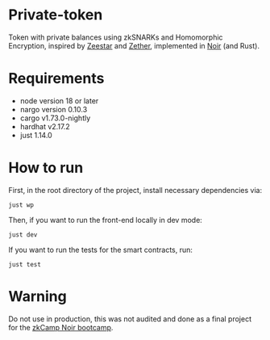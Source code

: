 # Private-token
Token with private balances using zkSNARKs and Homomorphic Encryption, inspired by [Zeestar](https://files.sri.inf.ethz.ch/website/papers/sp22-zeestar.pdf) and [Zether](https://crypto.stanford.edu/~buenz/papers/zether.pdf), implemented in [Noir](https://noir-lang.org/) (and Rust).

# Requirements
* node version 18 or later
* nargo version 0.10.3
* cargo v1.73.0-nightly
* hardhat v2.17.2
* just 1.14.0

# How to run
First, in the root directory of the project, install necessary dependencies via: 
```
just wp
```
Then, if you want to run the front-end locally in dev mode: 
```
just dev
```
If you want to run the tests for the smart contracts, run: 
```
just test
```
# Warning
Do not use in production, this was not audited and done as a final project for the [zkCamp Noir bootcamp](https://www.zkcamp.xyz/aztec).